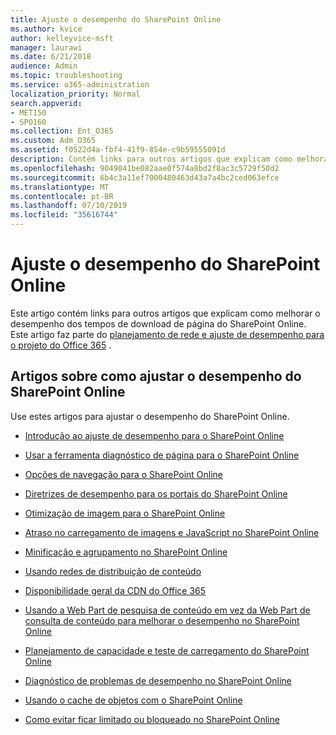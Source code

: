 ```yaml
---
title: Ajuste o desempenho do SharePoint Online
ms.author: kvice
author: kelleyvice-msft
manager: laurawi
ms.date: 6/21/2018
audience: Admin
ms.topic: troubleshooting
ms.service: o365-administration
localization_priority: Normal
search.appverid:
- MET150
- SPO160
ms.collection: Ent_O365
ms.custom: Adm_O365
ms.assetid: f0522d4a-fbf4-41f9-854e-c9b59555091d
description: Contém links para outros artigos que explicam como melhorar o desempenho de tempos de download de página do SharePoint Online.
ms.openlocfilehash: 9049041be082aae0f574a8bd2f8ac3c5729f50d2
ms.sourcegitcommit: 6b4c3a11ef7000480463d43a7a4bc2ced063efce
ms.translationtype: MT
ms.contentlocale: pt-BR
ms.lasthandoff: 07/10/2019
ms.locfileid: "35616744"
---
```

# <a name="tune-sharepoint-online-performance"></a>Ajuste o desempenho do SharePoint Online

Este artigo contém links para outros artigos que explicam como melhorar o desempenho dos tempos de download de página do SharePoint Online. Este artigo faz parte do [planejamento de rede e ajuste de desempenho para o projeto do Office 365](https://aka.ms/tune) .
   
## <a name="articles-about-fine-tuning-sharepoint-online-performance"></a>Artigos sobre como ajustar o desempenho do SharePoint Online

Use estes artigos para ajustar o desempenho do SharePoint Online.
  
- [Introdução ao ajuste de desempenho para o SharePoint Online](introduction-to-performance-tuning-for-sharepoint-online.md)
    
- [Usar a ferramenta diagnóstico de página para o SharePoint Online](page-diagnostics-for-spo.md)
    
- [Opções de navegação para o SharePoint Online](navigation-options-for-sharepoint-online.md)

- [Diretrizes de desempenho para os portais do SharePoint Online](https://docs.microsoft.com/en-us/sharepoint/dev/solution-guidance/portal-performance)
    
- [Otimização de imagem para o SharePoint Online](image-optimization-for-sharepoint-online.md)
    
- [Atraso no carregamento de imagens e JavaScript no SharePoint Online](delay-loading-images-and-javascript-in-sharepoint-online.md)
    
- [Minificação e agrupamento no SharePoint Online](minification-and-bundling-in-sharepoint-online.md)
    
- [Usando redes de distribuição de conteúdo](using-content-delivery-networks-with-sharepoint-online.md)
    
 - [Disponibilidade geral da CDN do Office 365](https://dev.office.com/blogs/general-availability-of-office-365-cdn)
    
- [Usando a Web Part de pesquisa de conteúdo em vez da Web Part de consulta de conteúdo para melhorar o desempenho no SharePoint Online](using-content-search-web-part-instead-of-content-query-web-part-to-improve-perfo.md)
    
- [Planejamento de capacidade e teste de carregamento do SharePoint Online](capacity-planning-and-load-testing-sharepoint-online.md)
    
- [Diagnóstico de problemas de desempenho no SharePoint Online](diagnosing-performance-issues-with-sharepoint-online.md)
    
- [Usando o cache de objetos com o SharePoint Online](using-the-object-cache-with-sharepoint-online.md)
    
- [Como evitar ficar limitado ou bloqueado no SharePoint Online](https://msdn.microsoft.com/en-us/library/office/dn889829.aspx)
    


